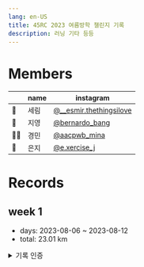 ```yaml
---
lang: en-US
title: 45RC 2023 여름방학 챌린지 기록
description: 러닝 기타 등등
---
```

# Members
||name|instagram|
|--|---|---|
|👩|세림|[@__esmir.thethingsilove](https://instagram.com/__esmir.thethingsilove)|
|👨|지영|[@bernardo_bang](https://instagram.com/bernardo_bang)|
|👱‍♀️|경민|[@aacpwb_mina](https://instagram.com/aacpwb_mina)|
|👧|은지|[@e.xercise_j](https://instagram.com/e.xercise_j)|

# Records
## week 1
* days: 2023-08-06 ~ 2023-08-12
* total: 23.01 km
<details>
  <summary>기록 인증</summary>
  <div>
    <img
			src="../../../assets/images/0806_benardo.jpeg"
			alt="방지영_0806_인증"
			style="width:60%;"
		/>
    <figcaption>방지영, 2023-08-06 13.00km</figcaption>
  </div>
	<div>
    <img
			src="../../../assets/images/0806_mina.jpeg"
			alt="노경민_0806_인증"
			style="width:60%;"
		/>
    <figcaption>노경민, 2023-08-06 10.01km</figcaption>
  </div>
</details>